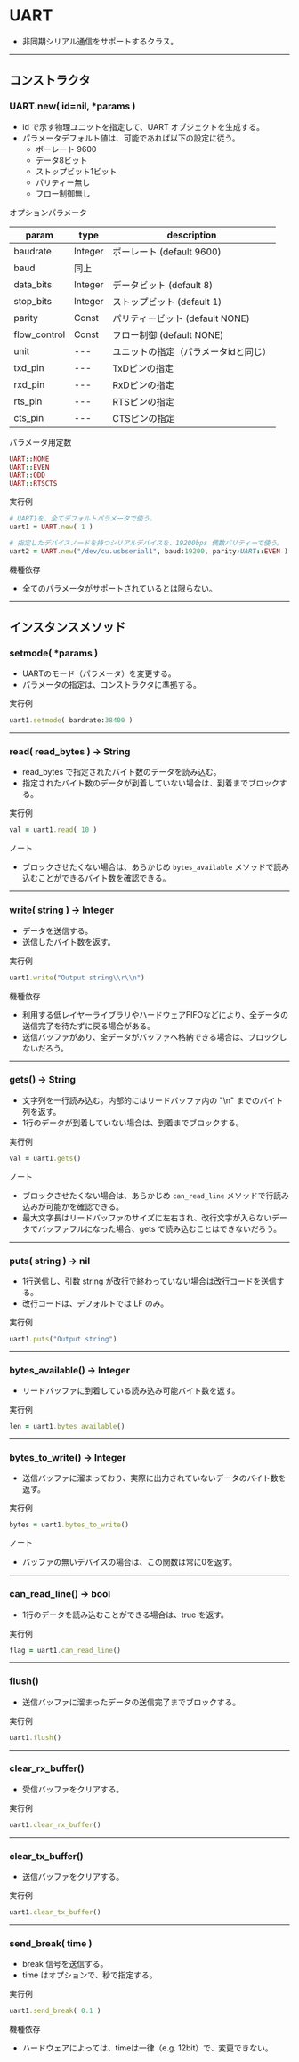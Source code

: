 # UART

- 非同期シリアル通信をサポートするクラス。

---

## コンストラクタ


### UART.new( id=nil, *params )

- id で示す物理ユニットを指定して、UART オブジェクトを生成する。
- パラメータデフォルト値は、可能であれば以下の設定に従う。
    - ボーレート 9600
    - データ8ビット
    - ストップビット1ビット
    - パリティー無し
    - フロー制御無し

オプションパラメータ

| param | type | description |
| --- | --- | --- |
| baudrate | Integer | ボーレート (default 9600) |
| baud | 同上 |  |
| data_bits | Integer | データビット (default 8) |
| stop_bits | Integer | ストップビット (default 1) |
| parity | Const | パリティービット (default NONE) |
| flow_control | Const | フロー制御 (default NONE) |
| unit | --- | ユニットの指定（パラメータidと同じ） |
| txd_pin | --- | TxDピンの指定 |
| rxd_pin | --- | RxDピンの指定 |
| rts_pin | --- | RTSピンの指定 |
| cts_pin | --- | CTSピンの指定 |

パラメータ用定数

```ruby
UART::NONE
UART::EVEN
UART::ODD
UART::RTSCTS
```

実行例

```ruby
# UART1を、全てデフォルトパラメータで使う。
uart1 = UART.new( 1 )

# 指定したデバイスノードを持つシリアルデバイスを、19200bps 偶数パリティーで使う。
uart2 = UART.new("/dev/cu.usbserial1", baud:19200, parity:UART::EVEN )
```

機種依存

- 全てのパラメータがサポートされているとは限らない。

---

## インスタンスメソッド


### setmode( *params )

- UARTのモード（パラメータ）を変更する。
- パラメータの指定は、コンストラクタに準拠する。

実行例

```ruby
uart1.setmode( bardrate:38400 )
```

---

### read( read_bytes ) -> String

- read_bytes で指定されたバイト数のデータを読み込む。
- 指定されたバイト数のデータが到着していない場合は、到着までブロックする。

実行例

```ruby
val = uart1.read( 10 )
```

ノート

- ブロックさせたくない場合は、あらかじめ `bytes_available` メソッドで読み込むことができるバイト数を確認できる。

---

### write( string ) -> Integer

- データを送信する。
- 送信したバイト数を返す。

実行例

```ruby
uart1.write("Output string\\r\\n")
```

機種依存

- 利用する低レイヤーライブラリやハードウェアFIFOなどにより、全データの送信完了を待たずに戻る場合がある。
- 送信バッファがあり、全データがバッファへ格納できる場合は、ブロックしないだろう。

---

### gets() -> String

- 文字列を一行読み込む。内部的にはリードバッファ内の "\n" までのバイト列を返す。
- 1行のデータが到着していない場合は、到着までブロックする。

実行例

```ruby
val = uart1.gets()
```

ノート

- ブロックさせたくない場合は、あらかじめ `can_read_line` メソッドで行読み込みが可能かを確認できる。
- 最大文字長はリードバッファのサイズに左右され、改行文字が入らないデータでバッファフルになった場合、gets で読み込むことはできないだろう。

---

### puts( string ) -> nil

- 1行送信し、引数 string が改行で終わっていない場合は改行コードを送信する。
- 改行コードは、デフォルトでは LF のみ。

実行例

```ruby
uart1.puts("Output string")
```

---

### bytes_available() -> Integer

- リードバッファに到着している読み込み可能バイト数を返す。

実行例

```ruby
len = uart1.bytes_available()
```

---

### bytes_to_write() -> Integer

- 送信バッファに溜まっており、実際に出力されていないデータのバイト数を返す。

実行例

```ruby
bytes = uart1.bytes_to_write()
```

ノート

- バッファの無いデバイスの場合は、この関数は常に0を返す。

---

### can_read_line() -> bool

- 1行のデータを読み込むことができる場合は、true を返す。

実行例

```ruby
flag = uart1.can_read_line()
```

---

### flush()

- 送信バッファに溜まったデータの送信完了までブロックする。

実行例

```ruby
uart1.flush()
```

---

### clear_rx_buffer()

- 受信バッファをクリアする。

実行例

```ruby
uart1.clear_rx_buffer()
```

---

### clear_tx_buffer()

- 送信バッファをクリアする。

実行例

```ruby
uart1.clear_tx_buffer()
```

---

### send_break( time )

- break 信号を送信する。
- time はオプションで、秒で指定する。

実行例

```ruby
uart1.send_break( 0.1 )
```

機種依存

- ハードウェアによっては、timeは一律（e.g. 12bit）で、変更できない。
